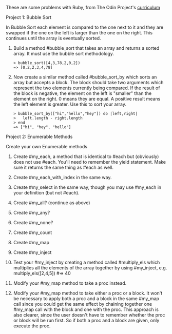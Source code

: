 These are some problems with Ruby, from The Odin Project's [curriculum](http://www.theodinproject.com/courses/ruby-programming/lessons/advanced-building-blocks)

Project 1: Bubble Sort

In Bubble Sort each element is compared to the one next to it and they are swapped if the one on the left is larger than the one on the right. This continues until the array is eventually sorted.


1. 	Build a method #bubble_sort that takes an array and returns a sorted array. It must use the bubble sort methodology.

        > bubble_sort([4,3,78,2,0,2])
        => [0,2,2,3,4,78]

2. 	Now create a similar method called #bubble_sort_by which sorts an array but accepts a block. The block should take two arguments which represent the two elements currently being compared. If the result of the block is negative, the element on the left is "smaller" than the element on the right. 0 means they are equal. A positive result means the left element is greater. Use this to sort your array.

        > bubble_sort_by(["hi","hello","hey"]) do |left,right|
        >   left.length - right.length
        > end
        => ["hi", "hey", "hello"]


Project 2: Enumerable Methods

Create your own Enumerable methods


1.	Create #my_each, a method that is identical to #each but (obviously) does not use #each. You'll need to remember the yield statement. Make sure it returns the same thing as #each as well.

2.	Create #my_each_with_index in the same way.

3.	Create #my_select in the same way, though you may use #my_each in your definition (but not #each).

4.	Create #my_all? (continue as above)

5.	Create #my_any?

6.	Create #my_none?

7.	Create #my_count

8.	Create #my_map

9.	Create #my_inject

10.	Test your #my_inject by creating a method called #multiply_els which multiplies all the elements of the array together by using #my_inject, e.g. multiply_els([2,4,5]) #=> 40

11.	Modify your #my_map method to take a proc instead.

12.	Modify your #my_map method to take either a proc or a block. It won't be necessary to apply both a proc and a block in the same #my_map call since you could get the same effect by chaining together one #my_map call with the block and one with the proc. This approach is also clearer, since the user doesn't have to remember whether the proc or block will be run first. So if both a proc and a block are given, only execute the proc.


